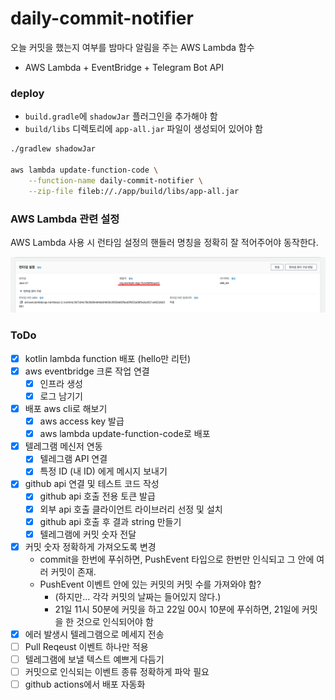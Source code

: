 # daily-commit-notifier

오늘 커밋을 했는지 여부를 밤마다 알림을 주는 AWS Lambda 함수

- AWS Lambda + EventBridge + Telegram Bot API

### deploy

- `build.gradle`에 `shadowJar` 플러그인을 추가해야 함
- `build/libs` 디렉토리에 `app-all.jar` 파일이 생성되어 있어야 함
 
```bash
./gradlew shadowJar

aws lambda update-function-code \
    --function-name daily-commit-notifier \
    --zip-file fileb://./app/build/libs/app-all.jar
```

### AWS Lambda 관련 설정

AWS Lambda 사용 시 런타임 설정의 핸들러 명칭을 정확히 잘 적어주어야 동작한다.

![aws lambda handler settings](.README_images/38b9e200.png)

### ToDo

- [x] kotlin lambda function 배포 (hello만 리턴)
- [x] aws eventbridge 크론 작업 연결
    - [x] 인프라 생성
    - [x] 로그 남기기
- [x] 배포 aws cli로 해보기
    - [x] aws access key 발급
    - [x] aws lambda update-function-code로 배포
- [x] 텔레그램 메신저 연동
    - [x] 텔레그램 API 연결
    - [x] 특정 ID (내 ID) 에게 메시지 보내기
- [x] github api 연결 및 테스트 코드 작성
  - [x] github api 호출 전용 토큰 발급
  - [x] 외부 api 호출 클라이언트 라이브러리 선정 및 설치
  - [x] github api 호출 후 결과 string 만들기
  - [x] 텔레그램에 커밋 숫자 전달
- [x] 커밋 숫자 정확하게 가져오도록 변경 
  - commit을 한번에 푸쉬하면, PushEvent 타입으로 한번만 인식되고 그 안에 여러 커밋이 존재. 
  - PushEvent 이벤트 안에 있는 커밋의 커밋 수를 가져와야 함? 
    - (하지만... 각각 커밋의 날짜는 들어있지 않다.)
    - 21일 11시 50분에 커밋을 하고 22일 00시 10분에 푸쉬하면, 21일에 커밋을 한 것으로 인식되어야 함 
- [x] 에러 발생시 텔레그램으로 메세지 전송
- [ ] Pull Reqeust 이벤트 하나만 적용
- [ ] 텔레그램에 보낼 텍스트 예쁘게 다듬기
- [ ] 커밋으로 인식되는 이벤트 종류 정확하게 파악 필요
- [ ] github actions에서 배포 자동화
